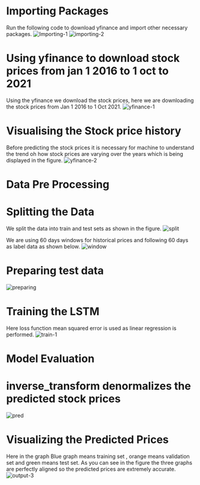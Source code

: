 # Importing Packages
Run the following code to download yfinance and import other necessary packages.
![Importing-1](https://github.com/TejashKatuwal/StockPrice_Prediction/assets/118622724/576a5f60-2e19-4311-91b2-42909f7f9fe5)
![importing-2](https://github.com/TejashKatuwal/StockPrice_Prediction/assets/118622724/1e7b8f4e-1f1c-45bc-ab2e-bd29ea927cba)

# Using yfinance to download stock prices from jan 1 2016 to 1 oct to 2021
Using the yfinance we download the stock prices, here we are downloading the stock prices from Jan 1 2016 to 1 Oct 2021.
![yfinance-1](https://github.com/TejashKatuwal/StockPrice_Prediction/assets/118622724/8871eec6-e95f-4cb7-aee7-52263611dc6c)

# Visualising the Stock price history
Before predicting the stock prices it is necessary for machine to understand the trend oh how stock prices are varying over the years which is being displayed in the figure.
![yfinance-2](https://github.com/TejashKatuwal/StockPrice_Prediction/assets/118622724/fa304001-1083-4633-b077-99c711675dba)

# Data Pre Processing
# Splitting the Data
We split the data into train and test sets as shown in the figure.
![split](https://github.com/TejashKatuwal/StockPrice_Prediction/assets/118622724/8d903dc5-5a81-4930-8428-76bb7b29a4a0)

We are using 60 days windows for historical prices and following 60 days as label data as shown below.
![window](https://github.com/TejashKatuwal/StockPrice_Prediction/assets/118622724/d76d1b98-608c-448c-ad6c-53c51a760a31)

# Preparing test data
![preparing](https://github.com/TejashKatuwal/StockPrice_Prediction/assets/118622724/6ebb91a8-a28d-4ff5-84b1-034c9a9a458a)

# Training the LSTM
Here loss function mean squared error is used as linear regression is performed.
![train-1](https://github.com/TejashKatuwal/StockPrice_Prediction/assets/118622724/e188d88d-d9bf-4e00-8eaa-0ec247ea8edf)

# Model Evaluation
# inverse_transform denormalizes the predicted stock prices
![pred](https://github.com/TejashKatuwal/StockPrice_Prediction/assets/118622724/59ed0b10-8382-43d8-98c9-bcc79bfa2c5d)

# Visualizing the Predicted Prices
Here in the graph Blue graph means training set , orange means validation set and green means test set. As you can see in the figure the three graphs are perfectly aligned so the predicted prices are extremely accurate.
![output-3](https://github.com/TejashKatuwal/StockPrice_Prediction/assets/118622724/66a5ede5-1907-4e70-a403-e412c24baf42)







